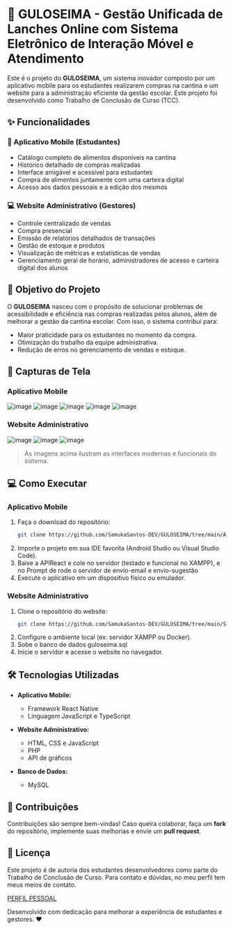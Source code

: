 
# 🥪 GULOSEIMA - Gestão Unificada de Lanches Online com Sistema Eletrônico de Interação Móvel e Atendimento

Este é o projeto do **GULOSEIMA**, um sistema inovador composto por um aplicativo mobile para os estudantes realizarem compras na cantina e um website para a administração eficiente da gestão escolar. Este projeto foi desenvolvido como Trabalho de Conclusão de Curso (TCC).

## ✨ Funcionalidades

### 📱 Aplicativo Mobile (Estudantes)
- Catálogo completo de alimentos disponíveis na cantina
- Histórico detalhado de compras realizadas
- Interface amigável e acessível para estudantes
- Compra de alimentos juntamente com uma carteira digital
- Acesso aos dados pessoais e a edição dos mesmos

### 💻 Website Administrativo (Gestores)
- Controle centralizado de vendas
- Compra presencial
- Emissão de relatórios detalhados de transações
- Gestão de estoque e produtos
- Visualização de métricas e estatísticas de vendas
- Gerenciamento geral de horário, administradores de acesso e carteira digital dos alunos

## 🚀 Objetivo do Projeto

O **GULOSEIMA** nasceu com o propósito de solucionar problemas de acessibilidade e eficiência nas compras realizadas pelos alunos, além de melhorar a gestão da cantina escolar. Com isso, o sistema contribui para:
- Maior praticidade para os estudantes no momento da compra.
- Otimização do trabalho da equipe administrativa.
- Redução de erros no gerenciamento de vendas e estoque.

## 📸 Capturas de Tela

### Aplicativo Mobile


![image](https://github.com/user-attachments/assets/f9e268c4-6afa-4fb6-a274-b2b6c7c79aa0)
![image](https://github.com/user-attachments/assets/86c240a3-5485-44be-9e66-754759b6aa26)
![image](https://github.com/user-attachments/assets/116fd3cd-7b46-495f-a16c-cb320f0ce51b)
![image](https://github.com/user-attachments/assets/e97524f3-9931-4082-8182-d15fca8f6fc5)
![image](https://github.com/user-attachments/assets/b3e93ef3-9572-42e4-8505-203d2cb32c53)


### Website Administrativo

![image](https://github.com/user-attachments/assets/3cf06fcb-080e-4113-b886-1adb8b98f8f4)
![image](https://github.com/user-attachments/assets/01e3b3d9-cdb3-41e5-ba09-10108cfe1424)
![image](https://github.com/user-attachments/assets/d5033adc-15f9-45d7-9b42-4511c6fc7700)


> As imagens acima ilustram as interfaces modernas e funcionais do sistema.

## 💻 Como Executar

### Aplicativo Mobile
1. Faça o download do repositório:
   ```bash
   git clone https://github.com/SamukaSantos-DEV/GULOSEIMA/tree/main/App%20Guloseima
   ```
2. Importe o projeto em sua IDE favorita (Android Studio ou Visual Studio Code).
3. Baixe a APIReact e cole no servidor (testado e funcional no XAMPP), e no Prompt de rode o servidor de envio-email e envio-sugestão
4. Execute o aplicativo em um dispositivo físico ou emulador.

### Website Administrativo
1. Clone o repositório do website:
   ```bash
   git clone https://github.com/SamukaSantos-DEV/GULOSEIMA/tree/main/Site
   ```
2. Configure o ambiente local (ex: servidor XAMPP ou Docker).
3. Sobe o banco de dados guloseima.sql
4. Inicie o servidor e acesse o website no navegador.

## 🛠 Tecnologias Utilizadas

- **Aplicativo Mobile:**
  - Framework React Native
  - Linguagem JavaScript e TypeScript
    
- **Website Administrativo:**
  - HTML, CSS e JavaScript
  - PHP
  - API de gráficos
    
- **Banco de Dados:**
  - MySQL

## 🤝 Contribuições

Contribuições são sempre bem-vindas! Caso queira colaborar, faça um **fork** do repositório, implemente suas melhorias e envie um **pull request**.

## 📄 Licença

Este projeto é de autoria dos estudantes desenvolvedores como parte do Trabalho de Conclusão de Curso.
Para contato e dúvidas, no meu perfil tem meus meios de contato.


[PERFIL PESSOAL](https://github.com/SamukaSantos-DEV/)


Desenvolvido com dedicação para melhorar a experiência de estudantes e gestores. ❤️


